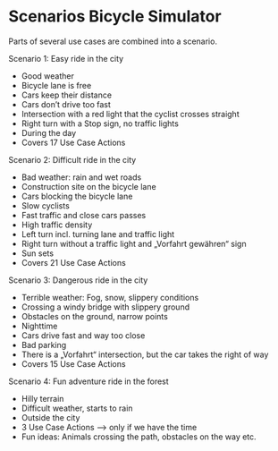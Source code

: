 # Scenarios Bicycle Simulator

Parts of several use cases are combined into a scenario.

Scenario 1: Easy ride in the city
* Good weather
* Bicycle lane is free
* Cars keep their distance
* Cars don’t drive too fast
* Intersection with a red light that the cyclist crosses straight 
* Right turn with a Stop sign, no traffic lights
* During the day
* Covers 17 Use Case Actions

Scenario 2: Difficult ride in the city
* Bad weather: rain and wet roads
* Construction site on the bicycle lane
* Cars blocking the bicycle lane
* Slow cyclists
* Fast traffic and close cars passes
* High traffic density
* Left turn incl. turning lane and traffic light
* Right turn without a traffic light and „Vorfahrt gewähren“ sign
* Sun sets
* Covers 21 Use Case Actions

Scenario 3: Dangerous ride in the city
* Terrible weather: Fog, snow, slippery conditions
* Crossing a windy bridge with slippery ground
* Obstacles on the ground, narrow points
* Nighttime
* Cars drive fast and way too close
* Bad parking
* There is a „Vorfahrt“ intersection, but the car takes the right of way
* Covers 15 Use Case Actions

Scenario 4: Fun adventure ride in the forest
* Hilly terrain
* Difficult weather, starts to rain
* Outside the city
* 3 Use Case Actions —> only if we have the time
* Fun ideas: Animals crossing the path, obstacles on the way etc.

